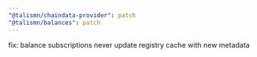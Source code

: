 ```yaml
---
"@talismn/chaindata-provider": patch
"@talismn/balances": patch
---
```


fix: balance subscriptions never update registry cache with new metadata
